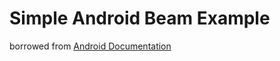 
Simple Android Beam Example
====
borrowed from [Android Documentation](http://developer.android.com/guide/topics/connectivity/nfc/nfc.html)
